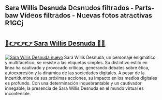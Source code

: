 ## Sara Willis Desnuda D𝚎sn𝚞dos filtr𝚊dos - Parts-baw Vid𝚎os filtr𝚊dos - N𝚞evas f𝚘tos atr𝚊ctivas R1GCj

# <h2><a href="http://mb5uk4j.tromn.icu/?c=Sara+Willis+Desnuda">🔗👉👉👉 Sara Willis Desnuda 🔗🔗</a></h2>

[![Sara Willis Desnuda nuevo](https://i.imgur.com/pEAQMta.gif)](http://mb5uk4j.tromn.icu/?c=Sara+Willis+Desnuda)
Sara Willis Desnuda, un personaje enigmático y multifacético, se resiste a las etiquetas simples. Su distintivo estilo en línea ha cautivado y provocado críticas, generando debates sobre ética, autoexpresión y la dinámica de las sociedades digitales. A pesar de la incertidumbre de sus próximas acciones, su impacto en los medios digitales es profundo. Con una determinación inquebrantable y un cautivador innegable, la presencia de Sara Willis Desnuda en el mundo virtual es incontenible.
